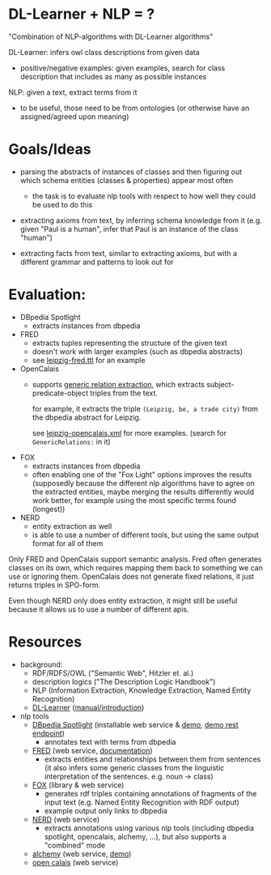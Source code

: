 # DL-Learner + NLP = ?

"Combination of NLP-algorithms with DL-Learner algorithms"

DL-Learner: infers owl class descriptions from given data

- positive/negative examples: given examples, search for class
    description that includes as many as possible instances

NLP: given a text, extract terms from it

- to be useful, those need to be from ontologies (or otherwise
    have an assigned/agreed upon meaning)

# Goals/Ideas

* parsing the abstracts of instances of classes and then figuring
    out which schema entities (classes & properties) appear most
    often

    - the task is to evaluate nlp tools with respect to how well
        they could be used to do this
* extracting axioms from text, by inferring schema knowledge
    from it (e.g. given "Paul is a human", infer that Paul is
    an instance of the class "human")
* extracting facts from text, similar to extracting axioms, but
    with a different grammar and patterns to look out for

# Evaluation:

* DBpedia Spotlight
    - extracts instances from dbpedia
* FRED
    - extracts tuples representing the structure of the given text
    - doesn't work with larger examples (such as dbpedia abstracts)
    - see [leipzig-fred.ttl](./examples/leipzig-fred.ttl) for an example
* OpenCalais
    - supports [generic relation extraction](http://www.opencalais.com/documentation/opencalais-web-service-api/api-metadata-english/generic-relation-extraction),
        which extracts subject-predicate-object triples from the text.

        for example, it extracts the triple `(Leipzig, be, a trade city)`
        from the dbpedia abstract for Leipzig.

        see [leipzig-opencalais.xml](./examples/leipzig-opencalais.xml) for
        more examples. (search for `GenericRelations:` in it)
* FOX
    - extracts instances from dbpedia
    - often enabling one of the "Fox Light" options improves the
        results (supposedly because the different nlp algorithms
        have to agree on the extracted entities, maybe merging the
        results differently would work better, for example using the
        most specific terms found (longest))
* NERD
    - entity extraction as well
    - is able to use a number of different tools, but using the
        same output format for all of them

Only FRED and OpenCalais support semantic analysis. Fred often generates
classes on its own, which requires mapping them back to something we can
use or ignoring them. OpenCalais does not generate fixed relations, it
just returns triples in SPO-form.

Even though NERD only does entity extraction, it might still be useful
because it allows us to use a number of different apis.

# Resources

- background:
    * RDF/RDFS/OWL ("Semantic Web", Hitzler et. al.)
    * description logics ("The Description Logic Handbook")
    * NLP (Information Extraction, Knowledge Extraction,
        Named Entity Recognition)
    * [DL-Learner](http://dllearner.org) ([manual/introduction](http://dl-learner.org/files/dl-learner-manual.pdf))
- nlp tools
    * [DBpedia Spotlight](https://github.com/dbpedia-spotlight/dbpedia-spotlight/wiki)
        (installable web service & [demo](http://spotlight.dbpedia.org/demo/),
         [demo rest endpoint](http://spotlight.sztaki.hu:2222/rest))
        - annotates text with terms from dbpedia
    * [FRED](http://wit.istc.cnr.it/stlab-tools/fred) (web service,
        [documentation](http://wit.istc.cnr.it/stlab-tools/fred/api))
        - extracts entities and relationships between them from sentences
            (it also infers some generic classes from the linguistic
             interpretation of the sentences. e.g. noun -> class)
    * [FOX](http://aksw.org/Projects/FOX.html) (library & web service)
        - generates rdf triples containing annotations of fragments
            of the input text (e.g. Named Entity Recognition with RDF output)
        - example output only links to dbpedia
    * [NERD](http://nerd.eurecom.fr/documentation) (web service)
        - extracts annotations using various nlp tools (including dbpedia spotlight,
            opencalais, alchemy, ...), but also supports a "combined" mode
    * [alchemy](http://alchemyapi.com) (web service, [demo](http://www.alchemyapi.com/products/demo/))
    * [open calais](http://opencalais.com) (web service)
